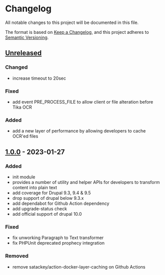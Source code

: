 # Changelog
All notable changes to this project will be documented in this file.

The format is based on [Keep a Changelog](https://keepachangelog.com/en/1.0.0/),
and this project adheres to [Semantic Versioning](https://semver.org/spec/v2.0.0.html).

## [Unreleased]
### Changed
- increase timeout to 20sec

### Fixed
- add event PRE_PROCESS_FILE to allow client or file alteration before Tika OCR

### Added
- add a new layer of performance by allowing developers to cache OCR'ed files

## [1.0.0] - 2023-01-27
### Added
- init module
- provides a number of utility and helper APIs for developers to transform content into plain text
- add coverage for Drupal 9.3, 9.4 & 9.5
- drop support of drupal below 9.3.x
- add dependabot for Github Action dependency
- add upgrade-status check
- add official support of drupal 10.0

### Fixed
- fix unworking Paragraph to Text transformer
- fix PHPUnit deprecated prophecy integration

### Removed
- remove satackey/action-docker-layer-caching on Github Actions

[Unreleased]: https://github.com/antistatique/drupal-entity-to-text/compare/1.0.0...HEAD
[1.0.0]: https://github.com/antistatique/drupal-entity-to-text/releases/tag/1.0.0
